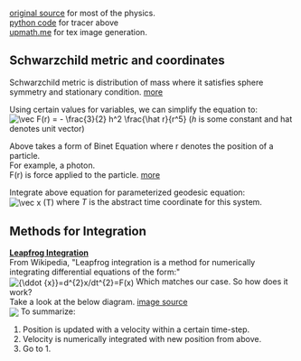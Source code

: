 [original source](http://rantonels.github.io/starless/) for most of the physics.  
[python code](https://github.com/rantonels/starless/blob/master/tracer.py) for tracer above  
[upmath.me](https://upmath.me/) for tex image generation.  


## Schwarzchild metric and coordinates  
Schwarzchild metric is distribution of mass where it satisfies sphere symmetry and stationary condition. [more](https://en.wikipedia.org/wiki/Schwarzschild_metric)

Using certain values for variables, we can simplify the equation to:  
<img src="https://tex.s2cms.ru/svg/%5Cvec%20F(r)%20%3D%20-%20%5Cfrac%7B3%7D%7B2%7D%20h%5E2%20%5Cfrac%7B%5Chat%20r%7D%7Br%5E5%7D" alt="\vec F(r) = - \frac{3}{2} h^2 \frac{\hat r}{r^5}" />
(*h* is some constant and hat denotes unit vector)

Above takes a form of Binet Equation where r denotes the position of a particle.  
For example, a photon.     
F(r) is force applied to the particle. [more](https://en.wikipedia.org/wiki/Binet_equation)

Integrate above equation for parameterized geodesic equation:  
<img align="center" src="https://tex.s2cms.ru/svg/%5Cvec%20x%20(T)" alt="\vec x (T)" /> where *T* is the abstract time coordinate for this system.  

## Methods for Integration  
[**Leapfrog Integration**](https://en.wikipedia.org/wiki/Leapfrog_integration)  
From Wikipedia, "Leapfrog integration is a method for numerically integrating differential equations of the form:"  
<img align="center" src="https://tex.s2cms.ru/svg/%7B%5Cddot%20%7Bx%7D%7D%3Dd%5E%7B2%7Dx%2Fdt%5E%7B2%7D%3DF(x)" alt="{\ddot {x}}=d^{2}x/dt^{2}=F(x)" />
Which matches our case. So how does it work?  
Take a look at the below diagram. [image source](http://einstein.drexel.edu/courses/Comp_Phys/Integrators/leapfrog/)    
<img align="center" src="https://cdn.glitch.com/631097e7-5a58-45aa-a51f-cc6b44f8b30b%2Fimage.png?1543388348310"/>
To summarize:  
1. Position is updated with a velocity within a certain time-step.
2. Velocity is numerically integrated with new position from above.
3. Go to 1.
